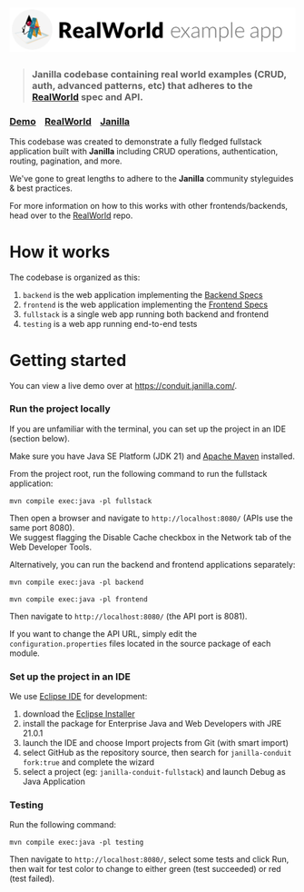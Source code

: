 # ![RealWorld Example App](logo.png)

> ### Janilla codebase containing real world examples (CRUD, auth, advanced patterns, etc) that adheres to the [RealWorld](https://github.com/gothinkster/realworld) spec and API.


### [Demo](https://conduit.janilla.com/)&nbsp;&nbsp;&nbsp;&nbsp;[RealWorld](https://github.com/gothinkster/realworld)&nbsp;&nbsp;&nbsp;&nbsp;[Janilla](https://github.com/diego-schivo/janilla)


This codebase was created to demonstrate a fully fledged fullstack application built with **Janilla** including CRUD operations, authentication, routing, pagination, and more.

We've gone to great lengths to adhere to the **Janilla** community styleguides & best practices.

For more information on how to this works with other frontends/backends, head over to the [RealWorld](https://github.com/gothinkster/realworld) repo.


# How it works

The codebase is organized as this:

1. `backend` is the web application implementing the [Backend Specs](https://realworld-docs.netlify.app/docs/specs/backend-specs/introduction)
2. `frontend` is the web application implementing the [Frontend Specs](https://realworld-docs.netlify.app/docs/specs/frontend-specs/templates)
3. `fullstack` is a single web app running both backend and frontend
4. `testing` is a web app running end-to-end tests

# Getting started

You can view a live demo over at <https://conduit.janilla.com/>.

### Run the project locally

If you are unfamiliar with the terminal, you can set up the project in an IDE (section below).

Make sure you have Java SE Platform (JDK 21) and [Apache Maven](https://maven.apache.org/install.html) installed.

From the project root, run the following command to run the fullstack application:

```shell
mvn compile exec:java -pl fullstack
```

Then open a browser and navigate to `http://localhost:8080/` (APIs use the same port 8080).  
We suggest flagging the Disable Cache checkbox in the Network tab of the Web Developer Tools.

Alternatively, you can run the backend and frontend applications separately:

```shell
mvn compile exec:java -pl backend
```

```shell
mvn compile exec:java -pl frontend
```

Then navigate to `http://localhost:8080/` (the API port is 8081).  

If you want to change the API URL, simply edit the `configuration.properties` files located in the source package of each module.

### Set up the project in an IDE

We use [Eclipse IDE](https://eclipseide.org/) for development:

1. download the [Eclipse Installer](https://www.eclipse.org/downloads/packages/installer)
2. install the package for Enterprise Java and Web Developers with JRE 21.0.1
3. launch the IDE and choose Import projects from Git (with smart import)
4. select GitHub as the repository source, then search for `janilla-conduit fork:true` and complete the wizard
5. select a project (eg: `janilla-conduit-fullstack`) and launch Debug as Java Application

### Testing

Run the following command:

```shell
mvn compile exec:java -pl testing
```

Then navigate to `http://localhost:8080/`, select some tests and click Run, then wait for test color to change to either green (test succeeded) or red (test failed).
